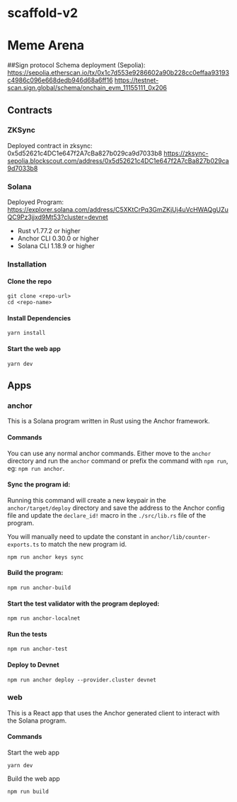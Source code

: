 # scaffold-v2

# Meme Arena

##Sign protocol
Schema deployment (Sepolia): 
https://sepolia.etherscan.io/tx/0x1c7d553e9286602a90b228cc0effaa93193c4986c096e668dedb946d68a6ff16
https://testnet-scan.sign.global/schema/onchain_evm_11155111_0x206


## Contracts

### ZKSync

Deployed contract in zksync: 0x5d52621c4DC1e647f2A7cBa827b029ca9d7033b8
https://zksync-sepolia.blockscout.com/address/0x5d52621c4DC1e647f2A7cBa827b029ca9d7033b8

### Solana
 
Deployed Program: https://explorer.solana.com/address/C5XKtCrPq3GmZKjUj4uVcHWAQgUZuQC9Pz3jjxd9Mt53?cluster=devnet

- Rust v1.77.2 or higher
- Anchor CLI 0.30.0 or higher
- Solana CLI 1.18.9 or higher

### Installation

#### Clone the repo

```shell
git clone <repo-url>
cd <repo-name>
```

#### Install Dependencies

```shell
yarn install
```

#### Start the web app

```
yarn dev
```

## Apps

### anchor

This is a Solana program written in Rust using the Anchor framework.

#### Commands

You can use any normal anchor commands. Either move to the `anchor` directory and run the `anchor` command or prefix the command with `npm run`, eg: `npm run anchor`.

#### Sync the program id:

Running this command will create a new keypair in the `anchor/target/deploy` directory and save the address to the Anchor config file and update the `declare_id!` macro in the `./src/lib.rs` file of the program.

You will manually need to update the constant in `anchor/lib/counter-exports.ts` to match the new program id.

```shell
npm run anchor keys sync
```

#### Build the program:

```shell
npm run anchor-build
```

#### Start the test validator with the program deployed:

```shell
npm run anchor-localnet
```

#### Run the tests

```shell
npm run anchor-test
```

#### Deploy to Devnet

```shell
npm run anchor deploy --provider.cluster devnet
```

### web

This is a React app that uses the Anchor generated client to interact with the Solana program.

#### Commands

Start the web app

```shell
yarn dev
```

Build the web app

```shell
npm run build
```
